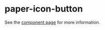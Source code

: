 paper-icon-button
=================

See the [component page](https://www.polymer-project.org/0.5/docs/elements/paper-icon-button.html) for more information.
